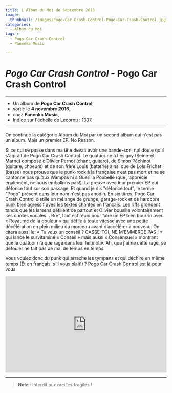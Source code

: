 ```yaml
---
title: L'Album du Moi de Septembre 2018
image: 
  thumbnail: /images/Pogo-Car-Crash-Control-Pogo-Car-Crash-Control.jpg
categories:
  - Album du Moi
tags :
  - Pogo-Car-Crash-Control
  - Panenka Music

---
```


# _Pogo Car Crash Control_ - Pogo Car Crash Control

---

- Un album de **Pogo Car Crash Control**,
- sortie le **4 novembre 2016**,
- chez **Panenka Music**,
- Indice sur l'échelle de Lecornu : 1337.

---

On continue la catégorie Album du Moi par un second album qui n'est pas un album. Mais un premier EP. No Reason. 

Si ce qui se passe dans ma tête devait avoir une bande-son, nul doute qu'il s'agirait de Pogo Car Crash Control. Le quatuor né à Lésigny (Seine-et-Marne) composé d’Olivier Pernot (chant, guitare), de Simon Péchinot (guitare, choeurs) et de son frère Louis (batterie) ainsi que de Lola Frichet (basse) nous prouve que le punk-rock à la française n’est pas mort et ne se cantonne pas qu’aux Wampas ni à Guerilla Poubelle (que j'apprécie également, ne nous emballons pas!). La preuve avec leur premier EP qui défonce tout sur son passage. Et quand je dis "défonce tout", le terme "Pogo" présent dans leur nom n'est pas anodin. En six titres, Pogo Car Crash Control distille un mélange de grunge, garage-rock et de hardcore punk bien agressif avec les textes chantés en français. Les riffs grondent tandis que les larsens pétillent de partout et Olivier bousille volontairement ses cordes vocales… Bref, tout est réuni pour faire un EP bien bourrin avec « Royaume de la douleur » qui défile à toute vitesse avec une petite décélération en plein milieu du morceau avant d’accélérer à nouveau. On citera aussi le: « Tu veux un conseil ? CASSE-TOI, NE M’EMMERDE PAS ! » qui lance le survitaminé « Conseil » mais aussi « Consensuel » montrant que le quatuor n’a que rage dans leur leitmotiv. Ah, que j'aime cette rage, se défouler ne fait pas de mal de temps en temps. 

Vous voulez donc du punk qui arrache les tympans et qui déchire en même temps (Et en français, s'il vous plait!) ? Pogo Car Crash Control est là pour vous. 


<iframe src="https://open.spotify.com/album/7AilOfTrypImItz4aoT7kR" width="100%" height="300" frameborder="0" allowtransparency="true" allow="encrypted-media"></iframe>

---

> **Note** : Interdit aux oreilles fragiles !
